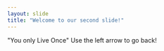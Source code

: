 ```yaml
---
layout: slide
title: "Welcome to our second slide!"
---
```

"You only Live Once"
Use the left arrow to go back!
